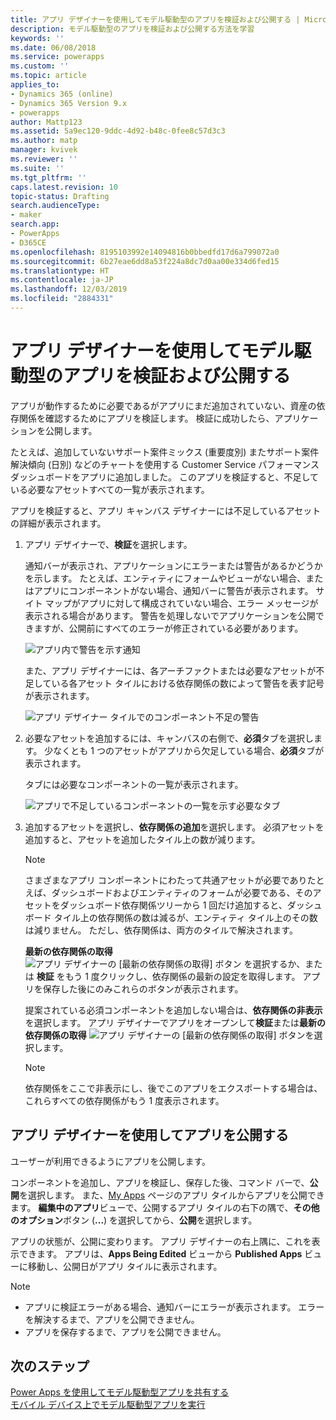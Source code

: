 ```yaml
---
title: アプリ デザイナーを使用してモデル駆動型のアプリを検証および公開する | MicrosoftDocs
description: モデル駆動型のアプリを検証および公開する方法を学習
keywords: ''
ms.date: 06/08/2018
ms.service: powerapps
ms.custom: ''
ms.topic: article
applies_to:
- Dynamics 365 (online)
- Dynamics 365 Version 9.x
- powerapps
author: Mattp123
ms.assetid: 5a9ec120-9ddc-4d92-b48c-0fee8c57d3c3
ms.author: matp
manager: kvivek
ms.reviewer: ''
ms.suite: ''
ms.tgt_pltfrm: ''
caps.latest.revision: 10
topic-status: Drafting
search.audienceType:
- maker
search.app:
- PowerApps
- D365CE
ms.openlocfilehash: 8195103992e14094816b0bbedfd17d6a799072a0
ms.sourcegitcommit: 6b27eae6dd8a53f224a8dc7d0aa00e334d6fed15
ms.translationtype: HT
ms.contentlocale: ja-JP
ms.lasthandoff: 12/03/2019
ms.locfileid: "2884331"
---
```

# <a name="validate-and-publish-a-model-driven-app-using-the-app-designer"></a>アプリ デザイナーを使用してモデル駆動型のアプリを検証および公開する

アプリが動作するために必要であるがアプリにまだ追加されていない、資産の依存関係を確認するためにアプリを検証します。 検証に成功したら、アプリケーションを公開します。 
  
たとえば、追加していないサポート案件ミックス (重要度別) またサポート案件解決傾向 (日別) などのチャートを使用する Customer Service パフォーマンス ダッシュボードをアプリに追加しました。 このアプリを検証すると、不足している必要なアセットすべての一覧が表示されます。  
  
アプリを検証すると、アプリ キャンバス デザイナーには不足しているアセットの詳細が表示されます。  
  
1.  アプリ デザイナーで、**検証**を選択します。  
  
     通知バーが表示され、アプリケーションにエラーまたは警告があるかどうかを示します。 たとえば、エンティティにフォームやビューがない場合、またはアプリにコンポーネントがない場合、通知バーに警告が表示されます。 サイト マップがアプリに対して構成されていない場合、エラー メッセージが表示される場合があります。 警告を処理しないでアプリケーションを公開できますが、公開前にすべてのエラーが修正されている必要があります。  
  
     ![アプリ内で警告を示す通知](media/app-designer-warning-notification.png "アプリ内で警告を示す通知")  
  
     また、アプリ デザイナーには、各アーチファクトまたは必要なアセットが不足している各アセット タイルにおける依存関係の数によって警告を表す記号が表示されます。  
  
     ![アプリ デザイナー タイルでのコンポーネント不足の警告](media/warning--button-on-app-designer-tile.png "アプリ デザイナー タイルでのコンポーネント不足の警告")  
  
2.  必要なアセットを追加するには、キャンバスの右側で、**必須**タブを選択します。 少なくとも 1 つのアセットがアプリから欠足している場合、**必須**タブが表示されます。  
  
     タブには必要なコンポーネントの一覧が表示されます。  
  
     ![アプリで不足しているコンポーネントの一覧を示す必要なタブ](media/app-designer-required-components-tab.png "アプリで不足しているコンポーネントの一覧を示す必要なタブ")  
  
3.  追加するアセットを選択し、**依存関係の追加**を選択します。 必須アセットを追加すると、アセットを追加したタイル上の数が減ります。  
  
    > [!NOTE]
    >  さまざまなアプリ コンポーネントにわたって共通アセットが必要でありたとえば、ダッシュボードおよびエンティティのフォームが必要である、そのアセットをダッシュボード依存関係ツリーから 1 回だけ追加すると、ダッシュボード タイル上の依存関係の数は減るが、エンティティ タイル上のその数は減りません。 ただし、依存関係は、両方のタイルで解決されます。  
    >   
    >  **最新の依存関係の取得** ![アプリ デザイナーの [最新の依存関係の取得] ボタン](media/app-designer-get-latest-dependencies.png "アプリ デザイナーの最新の依存関係ボタンを取得") を選択するか、または **検証** をもう 1 度クリックし、依存関係の最新の設定を取得します。 アプリを保存した後にのみこれらのボタンが表示されます。  
  
     提案されている必須コンポーネントを追加しない場合は、**依存関係の非表示**を選択します。 アプリ デザイナーでアプリをオープンして**検証**または**最新の依存関係の取得** ![アプリ デザイナーの [最新の依存関係の取得] ボタン](media/app-designer-get-latest-dependencies.png "アプリ デザイナーの最新の依存関係ボタンを取得")を選択します。  
  
    > [!NOTE]
    >  依存関係をここで非表示にし、後でこのアプリをエクスポートする場合は、これらすべての依存関係がもう 1 度表示されます。  
  
## <a name="publish-an-app-using-the-app-designer"></a>アプリ デザイナーを使用してアプリを公開する

ユーザーが利用できるようにアプリを公開します。  
  
 コンポーネントを追加し、アプリを検証し、保存した後、コマンド バーで、**公開**を選択します。 また、[My Apps](advanced-navigation.md#apps) ページのアプリ タイルからアプリを公開できます。 **編集中のアプリ**ビューで、公開するアプリ タイルの右下の隅で、**その他のオプション**ボタン (**...**) を選択してから、**公開**を選択します。  
  
 アプリの状態が、公開に変わります。 アプリ デザイナーの右上隅に、これを表示できます。 アプリは、**Apps Being Edited** ビューから **Published Apps** ビューに移動し、公開日がアプリ タイルに表示されます。  
  
> [!NOTE]
> - アプリに検証エラーがある場合、通知バーにエラーが表示されます。 エラーを解決するまで、アプリを公開できません。  
> - アプリを保存するまで、アプリを公開できません。  

## <a name="next-steps"></a>次のステップ  
[Power Apps を使用してモデル駆動型アプリを共有する](https://docs.microsoft.com/powerapps/maker/model-driven-apps/share-model-driven-app) <br/>
 [モバイル デバイス上でモデル駆動型アプリを実行](https://docs.microsoft.com/powerapps/user/run-app-client-model-driven)   
 
